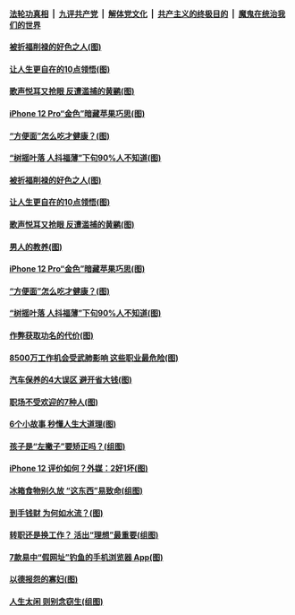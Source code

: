 

####  [法轮功真相](../../../../basic/blob/master/README.md?t=10260531) &nbsp;|&nbsp; [九评共产党](../../../../9ping.md/blob/master/README.md?t=10260531) &nbsp;|&nbsp; [解体党文化](../../../../jtdwh.md/blob/master/README.md?t=10260531)  &nbsp;|&nbsp; [共产主义的终极目的](../../../../gczydzjmd.md/blob/master/README.md?t=10260531) &nbsp;|&nbsp; [魔鬼在统治我们的世界](../../../../mgztzwmdsj.md/blob/master/README.md?t=10260531) 

#### [被折福削禄的好色之人(图)](../pages/p8/950071.md?t=10260531) 

#### [让人生更自在的10点领悟(图)](../pages/p8/950286.md?t=10260531) 

#### [歌声悦耳又抢眼 反遭滥捕的黄鹂(图)](../pages/p8/950275.md?t=10260531) 

#### [iPhone 12 Pro“金色”暗藏苹果巧思(图)](../pages/p8/950267.md?t=10260531) 

#### [“方便面”怎么吃才健康？(图)](../pages/p8/949877.md?t=10260531) 

#### [“树摇叶落 人抖福薄”下句90%人不知道(图)](../pages/p8/950173.md?t=10260531) 

#### [被折福削禄的好色之人(图)](../pages/p8/950071.md?t=10260531) 

#### [让人生更自在的10点领悟(图)](../pages/p8/950286.md?t=10260531) 

#### [歌声悦耳又抢眼 反遭滥捕的黄鹂(图)](../pages/p8/950275.md?t=10260531) 

#### [男人的教养(图)](../pages/p8/949865.md?t=10260531) 

#### [iPhone 12 Pro“金色”暗藏苹果巧思(图)](../pages/p8/950267.md?t=10260531) 

#### [“方便面”怎么吃才健康？(图)](../pages/p8/949877.md?t=10260531) 

#### [“树摇叶落 人抖福薄”下句90%人不知道(图)](../pages/p8/950173.md?t=10260531) 

#### [作弊获取功名的代价(图)](../pages/p8/949874.md?t=10260531) 

#### [8500万工作机会受武肺影响 这些职业最危险(图)](../pages/p8/950167.md?t=10260531) 

#### [汽车保养的4大误区 避开省大钱(图)](../pages/p8/950147.md?t=10260531) 

#### [职场不受欢迎的7种人(图)](../pages/p8/950137.md?t=10260531) 

#### [6个小故事 秒懂人生大道理(图)](../pages/p8/949858.md?t=10260531) 

#### [孩子是“左撇子”要矫正吗？(组图)](../pages/p8/950044.md?t=10260531) 

#### [iPhone 12 评价如何？外媒：2好1坏(图)](../pages/p8/950034.md?t=10260531) 

#### [冰箱食物别久放 “这东西”易致命(组图)](../pages/p8/949939.md?t=10260531) 

#### [到手钱财 为何如水流？(图)](../pages/p8/949390.md?t=10260531) 

#### [转职还是换工作？ 活出“理想”最重要(组图)](../pages/p8/947355.md?t=10260531) 

#### [7款易中“假网址”钓鱼的手机浏览器 App(图)](../pages/p8/949854.md?t=10260531) 

#### [以德报怨的寡妇(图)](../pages/p8/949469.md?t=10260531) 

#### [人生太闲 则别念窃生(组图)](../pages/p8/949860.md?t=10260531) 

